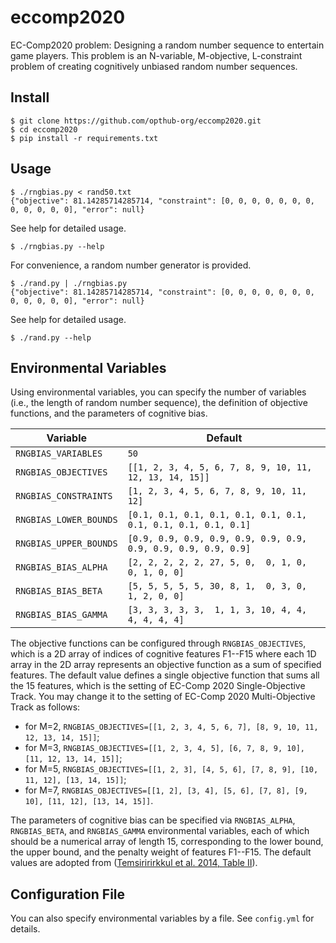 # eccomp2020
EC-Comp2020 problem: Designing a random number sequence to entertain game players. This problem is an N-variable, M-objective, L-constraint problem of creating cognitively unbiased random number sequences.

## Install
```
$ git clone https://github.com/opthub-org/eccomp2020.git
$ cd eccomp2020
$ pip install -r requirements.txt
```

## Usage
```
$ ./rngbias.py < rand50.txt
{"objective": 81.14285714285714, "constraint": [0, 0, 0, 0, 0, 0, 0, 0, 0, 0, 0, 0], "error": null}
```

See help for detailed usage.
```
$ ./rngbias.py --help
```

For convenience, a random number generator is provided.
```
$ ./rand.py | ./rngbias.py
{"objective": 81.14285714285714, "constraint": [0, 0, 0, 0, 0, 0, 0, 0, 0, 0, 0, 0], "error": null}
```

See help for detailed usage.
```
$ ./rand.py --help
```

## Environmental Variables
Using environmental variables, you can specify the number of variables (i.e., the length of random number sequence), the definition of objective functions, and the parameters of cognitive bias.

|Variable              |Default                                                       |
|----------------------|--------------------------------------------------------------|
|`RNGBIAS_VARIABLES`   |`50`                                                          |
|`RNGBIAS_OBJECTIVES`  |`[[1, 2, 3, 4, 5, 6, 7, 8, 9, 10, 11, 12, 13, 14, 15]]`       |
|`RNGBIAS_CONSTRAINTS` |`[1, 2, 3, 4, 5, 6, 7, 8, 9, 10, 11, 12]`                     |
|`RNGBIAS_LOWER_BOUNDS`|`[0.1, 0.1, 0.1, 0.1, 0.1, 0.1, 0.1, 0.1, 0.1, 0.1, 0.1, 0.1]`|
|`RNGBIAS_UPPER_BOUNDS`|`[0.9, 0.9, 0.9, 0.9, 0.9, 0.9, 0.9, 0.9, 0.9, 0.9, 0.9, 0.9]`|
|`RNGBIAS_BIAS_ALPHA`  |`[2, 2, 2, 2, 2, 27, 5, 0,  0, 1, 0, 0, 1, 0, 0]`             |
|`RNGBIAS_BIAS_BETA`   |`[5, 5, 5, 5, 5, 30, 8, 1,  0, 3, 0, 1, 2, 0, 0]`             |
|`RNGBIAS_BIAS_GAMMA`  |`[3, 3, 3, 3, 3,  1, 1, 3, 10, 4, 4, 4, 4, 4, 4]`             |

The objective functions can be configured through `RNGBIAS_OBJECTIVES`, which is a 2D array of indices of cognitive features F1--F15 where each 1D array in the 2D array represents an objective function as a sum of specified features. The default value defines a single objective function that sums all the 15 features, which is the setting of EC-Comp 2020 Single-Objective Track. You may change it to the setting of EC-Comp 2020 Multi-Objective Track as follows:
- for M=2, `RNGBIAS_OBJECTIVES=[[1, 2, 3, 4, 5, 6, 7], [8, 9, 10, 11, 12, 13, 14, 15]]`;
- for M=3, `RNGBIAS_OBJECTIVES=[[1, 2, 3, 4, 5], [6, 7, 8, 9, 10], [11, 12, 13, 14, 15]]`;
- for M=5, `RNGBIAS_OBJECTIVES=[[1, 2, 3], [4, 5, 6], [7, 8, 9], [10, 11, 12], [13, 14, 15]]`;
- for M=7, `RNGBIAS_OBJECTIVES=[[1, 2], [3, 4], [5, 6], [7, 8], [9, 10], [11, 12], [13, 14, 15]]`.

The parameters of cognitive bias can be specified via `RNGBIAS_ALPHA`, `RNGBIAS_BETA`, and `RNGBIAS_GAMMA` environmental variables, each of which should be a numerical array of length 15, corresponding to the lower bound, the upper bound, and the penalty weight of features F1--F15. The default values are adopted from ([Temsiririrkkul et al. 2014, Table II](https://dspace.jaist.ac.jp/dspace/bitstream/10119/12995/1/21068.pdf)).

## Configuration File
You can also specify environmental variables by a file. See `config.yml` for details.